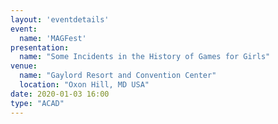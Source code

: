 ```yaml
---
layout: 'eventdetails'
event: 
  name: 'MAGFest'
presentation:
  name: "Some Incidents in the History of Games for Girls"
venue: 
  name: "Gaylord Resort and Convention Center"
  location: "Oxon Hill, MD USA"
date: 2020-01-03 16:00
type: "ACAD"
---
```


   

